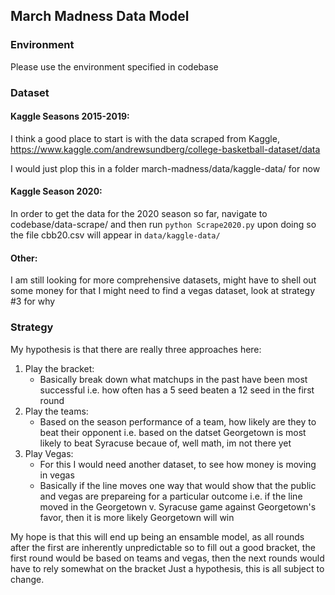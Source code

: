 ## March Madness Data Model

### Environment

Please use the environment specified in codebase

### Dataset

#### Kaggle Seasons 2015-2019:
I think a good place to start is with the data scraped from Kaggle, 
https://www.kaggle.com/andrewsundberg/college-basketball-dataset/data

I would just plop this in a folder march-madness/data/kaggle-data/ for now

#### Kaggle Season 2020:
In order to get the data for the 2020 season so far, navigate to codebase/data-scrape/ 
and then run `python Scrape2020.py` upon doing so the file cbb20.csv will appear in `data/kaggle-data/`

#### Other:
I am still looking for more comprehensive datasets, might have to shell out some money for that
I might need to find a vegas dataset, look at strategy #3 for why

### Strategy

My hypothesis is that there are really three approaches here:

1) Play the bracket:
    - Basically break down what matchups in the past have been most successful 
    i.e. how often has a 5 seed beaten a 12 seed in the first round
2) Play the teams:
    - Based on the season performance of a team, how likely are they to beat their opponent
    i.e. based on the datset Georgetown is most likely to beat Syracuse becaue of, well math, im not there yet
3) Play Vegas:
    - For this I would need another dataset, to see how money is moving in vegas
    - Basically if the line moves one way that would show that the public and vegas are prepareing for a particular outcome
    i.e. if the line moved in the Georgetown v. Syracuse game against Georgetown's favor, then it is more likely Georgetown will win

My hope is that this will end up being an ensamble model, as all rounds after the first are inherently unpredictable
so to fill out a good bracket, the first round would be based on teams and vegas, then the next rounds would have to rely somewhat on the bracket
Just a hypothesis, this is all subject to change.
